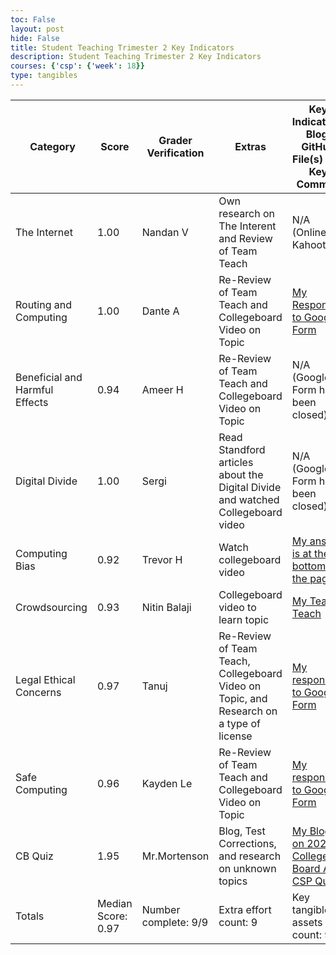 ```yaml
---
toc: False
layout: post
hide: False
title: Student Teaching Trimester 2 Key Indicators
description: Student Teaching Trimester 2 Key Indicators
courses: {'csp': {'week': 18}}
type: tangibles
---
```


 Category | Score | Grader Verification | Extras | Key Indicators: Blog, GitHub File(s) and Key Commits
-- | -- | -- | -- | --
The Internet |1.00|Nandan V|Own research on The Interent and Review of Team Teach|N/A (Online Kahoot)| 
Routing and Computing |1.00|Dante A|Re-Review of Team Teach and Collegeboard Video on Topic|[My Response to Google Form](https://docs.google.com/forms/d/e/1FAIpQLSf5t5SB2wMS3Vgvcn1SPKlgPWSIzoCBPFOfK0J-tLdD0K1Fdg/viewscore?viewscore=AE0zAgDi5B_B3KHzWqmCdDyV2uEb1upAby0rdbaEzMFBItmmOOgESDSSZVRV7JK3-ALVaMo)|
Beneficial and Harmful Effects |0.94|Ameer H|Re-Review of Team Teach and Collegeboard Video on Topic|N/A (Google Form has been closed)| 
Digital Divide |1.00|Sergi|Read Standford articles about the Digital Divide and watched Collegeboard video|N/A (Google Form has been closed)|
Computing Bias |0.92|Trevor H|Watch collegeboard video|[My answer is at the bottom of the page](https://nitinsandiego.github.io/student//2023/12/11/Computing-Bias-Team-Teach_IPYNB_2_.html#homework)|  
Crowdsourcing |0.93|Nitin Balaji|Collegeboard video to learn topic|[My Team Teach](https://nitinsandiego.github.io/student//2023/12/08/Crowdsourcing_IPYNB_2_.html)|  
Legal Ethical Concerns |0.97|Tanuj|Re-Review of Team Teach, Collegeboard Video on Topic, and Research on a type of license|[My response to Google Form](https://docs.google.com/forms/d/e/1FAIpQLSdbVlNG-KRIOsdhpqm9DBcdtxqDefy9GF1qi4kdIWgvH8bbbg/viewscore?viewscore=AE0zAgAYov4F6wSC6CWo7BaJD6FvFD2u8SaIYLhNJcJ31JZqTMlt0oJ-kIBwx_FYfF5f4DE)|  
Safe Computing |0.96|Kayden Le|Re-Review of Team Teach and Collegeboard Video on Topic|[My response to Google Form](https://docs.google.com/forms/d/e/1FAIpQLSciW2h1uQNCS8xZK7GAZO5uliuQh7e_aFesTr3DMs-tZxCXag/viewscore?viewscore=AE0zAgAumlCPQEWycbNOJx64GghAcrYtDmwJLhzVCYuAf08VoS9zirCEk-Pfmm0-R8aAsXs)|  
CB Quiz |1.95|Mr.Mortenson|Blog, Test Corrections, and research on unknown topics|[My Blog on 2020 College Board AP CSP Quiz](https://nitinsandiego.github.io/student//2023/12/22/CSP-Practice-Test_IPYNB_2_.html)|
Totals | Median Score: 0.97 | Number complete: 9/9 | Extra effort count: 9 | Key tangible assets count: 9/9

